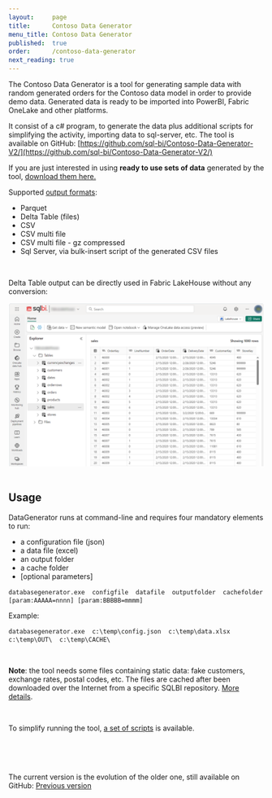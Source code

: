```yaml
---
layout:     page
title:      Contoso Data Generator
menu_title: Contoso Data Generator
published:  true
order:      /contoso-data-generator
next_reading: true
---
```


The Contoso Data Generator is a tool for generating sample data with random generated orders for the Contoso data model in order to provide demo data. Generated data is ready to be imported into PowerBI, Fabric OneLake and other platforms.

It consist of a c# program, to generate the data plus additional scripts for simplifying the activity, importing data to sql-server, etc. The tool is available on GitHub: [https://github.com/sql-bi/Contoso-Data-Generator-V2/](https://github.com/sql-bi/Contoso-Data-Generator-V2/)

If you are just interested in using **ready to use sets of data** generated by the tool, [download them here.](https://github.com/sql-bi/Contoso-Data-Generator-V2-Data)

Supported [output formats](formats.md):
 - Parquet
 - Delta Table (files)
 - CSV
 - CSV multi file
 - CSV multi file - gz compressed
 - Sql Server, via bulk-insert script of the generated CSV files

<br/> 

Delta Table output can be directly used in Fabric LakeHouse without any conversion:

<img src="images/fabric_01.png" width="700px"/><br/><br/>

## Usage

DataGenerator runs at command-line and requires four mandatory elements to run:
 - a configuration file (json)
 - a data file (excel)
 - an output folder
 - a cache folder
 - [optional parameters]

```
databasegenerator.exe  configfile  datafile  outputfolder  cachefolder   [param:AAAAA=nnnn] [param:BBBBB=mmmm]
```
Example:

```
databasegenerator.exe  c:\temp\config.json  c:\temp\data.xlsx  c:\temp\OUT\  c:\temp\CACHE\
```

<br/>

**Note**: the tool needs some files containing static data: fake customers, exchange rates, postal codes, etc. The files are cached after been downloaded over the Internet from a specific SQLBI repository. [More details](details.md).

<br/>

To simplify running the tool, [a set of scripts](scripts.md) is available.

<br/>
<br/>
<br/>

The current version is the evolution of the older one, still available on GitHub:
[Previous version](https://github.com/sql-bi/Contoso-Data-Generator)

 